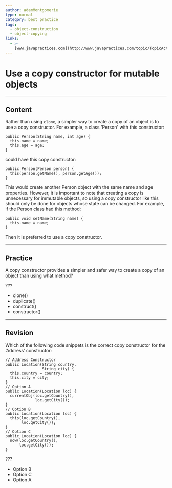 ```yaml
---
author: adamMontgomerie
type: normal
category: best practice
tags:
  - object-construction
  - object-copying
links:
  - >-
    [www.javapractices.com](http://www.javapractices.com/topic/TopicAction.do?Id=71){website}
---
```


# Use a copy constructor for mutable objects


---

## Content

Rather than using `clone`, a simpler way to create a copy of an object is to use a copy constructor. For example, a class 'Person' with this constructor:

```plain-text
public Person(String name, int age) {
  this.name = name;
  this.age = age;
}
```

could have this copy constructor:

```plain-text
public Person(Person person) {
  this(person.getName(), person.getAge());
}
```

This would create another Person object with the same name and age properties. However, it is important to note that creating a copy is unnecessary for immutable objects, so using a copy constructor like this should only be done for objects whose state can be changed. For example, if the Person class had this method:

```plain-text
public void setName(String name) {
  this.name = name;
}
```

Then it is preferred to use a copy constructor.


---

## Practice

A copy constructor provides a simpler and safer way to create a copy of an object than using what method?

???

- clone()
- duplicate()
- construct()
- constructor()


---

## Revision

Which of the following code snippets is the correct copy constructor for the ‘Address’ constructor:

```plain-text
// Address Constructor  
public Location(String country,
                String city) {
  this.country = country;
  this.city = city;
}
// Option A
public Location(Location loc) {
  currentObj(loc.getCountry(),
             loc.getCity());
}
// Option B
public Location(Location loc) {
  this(loc.getCountry(),
       loc.getCity());
}
// Option C
public Location(Location loc) {
  now(loc.getCountry(),
      loc.getCity());
}
```

???

- Option B
- Option C
- Option A
